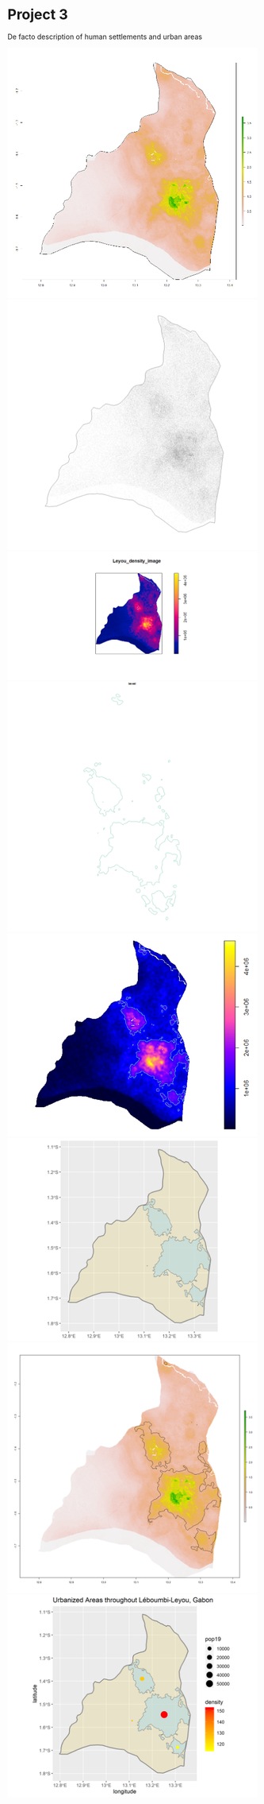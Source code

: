 # Project 3 

De facto description of human settlements and urban areas

![](Leyou_pop19.png)
![](Leyou_pop_points.png)
![](Leyou_density_image.png)
![](multiline_obj.png)
![](new_contour.png)
![](urban_areas_Leyou.png)
![](Leyou_pop19_all_polys.png)
![](Leyou_urban_areas_with_points.png)
